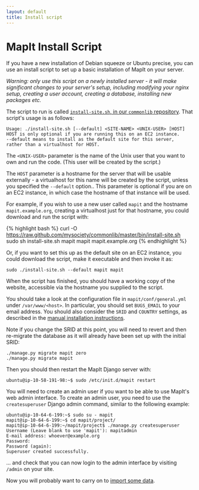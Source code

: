 ```yaml
---
layout: default
title: Install script
---
```


# MapIt Install Script

If you have a new installation of Debian squeeze or Ubuntu precise,
you can use an install script to set up a basic installation of
MapIt on your server.

*Warning: only use this script on a newly installed server - it will
make significant changes to your server's setup, including modifying
your nginx setup, creating a user account, creating a database,
installing new packages etc.*

The script to run is called [`install-site.sh`, in our `commonlib` repository](https://raw.github.com/mysociety/commonlib/master/bin/install-site.sh).
That script's usage is as follows:

    Usage: ./install-site.sh [--default] <SITE-NAME> <UNIX-USER> [HOST]
    HOST is only optional if you are running this on an EC2 instance.
    --default means to install as the default site for this server,
    rather than a virtualhost for HOST.

The `<UNIX-USER>` parameter is the name of the Unix user that you want
to own and run the code.  (This user will be created by the script.)

The `HOST` parameter is a hostname for the server that will be usable
externally - a virtualhost for this name will be created by the
script, unless you specified the `--default` option..  This parameter
is optional if you are on an EC2 instance, in which case the hostname
of that instance will be used.

For example, if you wish to use a new user called `mapit` and the
hostname `mapit.example.org`, creating a virtualhost just for that
hostname, you could download and run the script with:

{% highlight bash %}
curl -O https://raw.github.com/mysociety/commonlib/master/bin/install-site.sh
sudo sh install-site.sh mapit mapit mapit.example.org
{% endhighlight %}

Or, if you want to set this up as the default site on an EC2 instance,
you could download the script, make it executable and then invoke it
as:

    sudo ./install-site.sh --default mapit mapit

When the script has finished, you should have a working copy of the
website, accessible via the hostname you supplied to the script.

You should take a look at the configuration file in
`mapit/conf/general.yml` under `/var/www/<host>`. In particular, you should set `BUGS_EMAIL`
to your email address.  You should also consider the `SRID` and
`COUNTRY` settings, as described in the [manual installation
instructions](/install/).

Note if you change the SRID at this point, you will need to revert and then
re-migrate the database as it will already have been set up with the initial
SRID:

    ./manage.py migrate mapit zero
    ./manage.py migrate mapit

Then you should then restart the MapIt Django server with:

    ubuntu@ip-10-58-191-98:~$ sudo /etc/init.d/mapit restart

You will need to create an admin user if you want to be able to use
MapIt's web admin interface.  To create an admin user, you need to use
the `createsuperuser` Django admin command, similar to the following
example:

    ubuntu@ip-10-64-6-199:~$ sudo su - mapit
    mapit@ip-10-64-6-199:~$ cd mapit/project/
    mapit@ip-10-64-6-199:~/mapit/project$ ./manage.py createsuperuser
    Username (Leave blank to use 'mapit'): mapitadmin
    E-mail address: whoever@example.org
    Password:
    Password (again):
    Superuser created successfully.

... and check that you can now login to the admin interface by
visiting `/admin` on your site.

Now you will probably want to carry on to [import some data](/import/).
